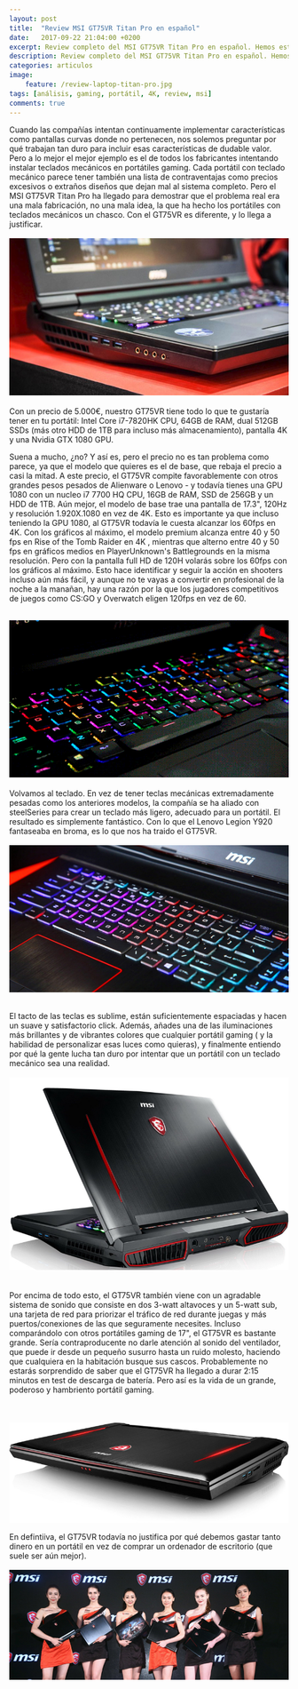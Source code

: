 ```yaml
---
layout: post
title:  "Review MSI GT75VR Titan Pro en español"
date:   2017-09-22 21:04:00 +0200
excerpt: Review completo del MSI GT75VR Titan Pro en español. Hemos estudiado todas sus componentes y realizado un exhaustivo análisis completo, y este es el resultado final.
description: Review completo del MSI GT75VR Titan Pro en español. Hemos estudiado y realizado el análisis completo, y este es el resultado.
categories: articulos
image:
    feature: /review-laptop-titan-pro.jpg
tags: [análisis, gaming, portátil, 4K, review, msi]
comments: true
---
```

<!--more-->
<!-- more -->
Cuando las compañías intentan continuamente implementar características como pantallas curvas donde no pertenecen, nos solemos preguntar por qué trabajan tan duro para incluir esas características de dudable valor. Pero a lo mejor el mejor ejemplo es el de todos los fabricantes intentando instalar teclados mecánicos en portátiles gaming. Cada portátil con teclado mecánico parece tener también una lista de contraventajas como precios excesivos o extraños diseños que dejan mal al sistema completo. Pero el MSI GT75VR Titan Pro ha llegado para demostrar que el problema real era una mala fabricación, no una mala idea, la que ha hecho los portátiles con teclados mecánicos un chasco. Con el GT75VR es diferente, y lo llega a justificar.
<br /><br />
<img src="/images/pictures/titan-pro-1.jpg">
<br /><br />
Con un precio de 5.000€, nuestro GT75VR tiene todo lo que te gustaría tener en tu portátil: Intel Core i7-7820HK CPU, 64GB de RAM, dual 512GB SSDs (más otro HDD de 1TB para incluso más almacenamiento), pantalla 4K y una Nvidia GTX 1080 GPU.

Suena a mucho, ¿no? Y así es, pero el precio no es tan problema como parece, ya que el modelo que quieres es el de base, que rebaja el precio a casi la mitad. A este precio, el GT75VR compite favorablemente con otros grandes pesos pesados de Alienware o Lenovo - y todavía tienes una GPU 1080 con un nucleo i7 7700 HQ CPU, 16GB de RAM, SSD de 256GB y un HDD de 1TB. Aún mejor, el modelo de base trae una pantalla de 17.3", 120Hz y resolución 1.920X.1080 en vez de 4K. Esto es importante ya que incluso teniendo la GPU 1080, al GT75VR todavía le cuesta alcanzar los 60fps en 4K. Con los gráficos al máximo, el modelo premium alcanza entre 40 y 50 fps en Rise of the Tomb Raider en 4K , mientras que alterno entre 40 y 50 fps en gráficos medios en PlayerUnknown's Battlegrounds en la misma resolución. Pero con la pantalla full HD de 120H volarás sobre los 60fps con los gráficos al máximo. Esto hace identificar y seguir la acción en shooters incluso aún más fácil, y aunque no te vayas a convertir en profesional de la noche a la manañan, hay una razón por la que los jugadores competitivos de juegos como CS:GO y Overwatch eligen 120fps en vez de 60.
<br /><br />
<center><img src="/images/pictures/titan-pro-2.gif"></center><br />
Volvamos al teclado. En vez de tener teclas mecánicas extremadamente pesadas como los anteriores modelos, la compañía se ha aliado con steelSeries para crear un teclado más ligero, adecuado para un  portátil. El resultado es simplemente fantástico. Con lo que el Lenovo Legion Y920 fantaseaba en broma, es lo que nos ha traido el GT75VR.
<br /><br />
<img src="/images/pictures/titan-pro-3.jpg">
<br /><br />

El tacto de las teclas es sublime, están suficientemente espaciadas y hacen un suave y satisfactorio click. Además, añades una de las iluminaciones más brillantes y de vibrantes colores que cualquier portátil gaming ( y la habilidad de personalizar esas luces como quieras), y finalmente entiendo por qué la gente lucha tan duro por intentar que un portátil con un teclado mecánico sea una realidad.
<br /><br />
<img src="/images/pictures/titan-pro-4.jpg">
<br /><br /><br />
Por encima de todo esto, el GT75VR también viene con un agradable sistema de sonido que consiste en dos 3-watt altavoces y un 5-watt sub, una tarjeta de red para priorizar el tráfico de red durante juegas y más puertos/conexiones de las que seguramente necesites. Incluso comparándolo con otros portátiles gaming de 17", el GT75VR es bastante grande. Sería contraproducente no darle atención al sonido del ventilador, que puede ir desde un pequeño susurro hasta un ruido molesto, haciendo que cualquiera en la habitación busque sus cascos. Probablemente no estarás sorprendido de saber que el GT75VR ha llegado a durar 2:15 minutos en test de descarga de batería. Pero así es la vida de un grande, poderoso y hambriento portátil gaming.
<br /><br /><br /><br />
<img src="/images/pictures/titan-pro-5.jpg">

En defintiiva, el GT75VR todavía no justifica por qué debemos gastar tanto dinero en un portátil en vez de comprar un ordenador de escritorio (que suele ser aún mejor). 
<br /><br />
<img src="/images/pictures/presentacion-laptop-msi.jpg">
<br /><br />